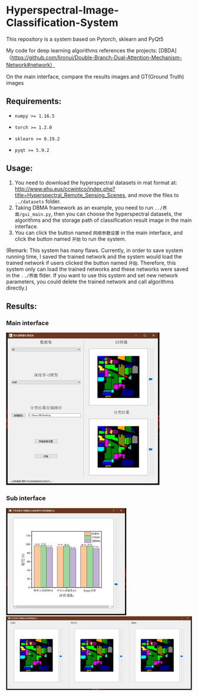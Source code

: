 # Hyperspectral-Image-Classification-System

This repository is a system based on Pytorch, sklearn and PyQt5 

My code for deep learning algorithms references the projects:
[DBDA]（https://github.com/lironui/Double-Branch-Dual-Attention-Mechanism-Network#network）  

On the main interface, compare the results images and GT(Ground Truth) images


## Requirements:
* `numpy >= 1.16.5`
- `torch >= 1.2.0`
* `sklearn >= 0.19.2` 
- `pyqt >= 5.9.2` 


## Usage:
1. You need to download the hyperspectral datasets in mat format at: http://www.ehu.eus/ccwintco/index.php?title=Hyperspectral_Remote_Sensing_Scenes, and move the files to `../datasets` folder.  
2. Taking DBMA framework as an example, you need to run `../界面/gui_main.py`, then you can choose the hyperspectral datasets, the algorithms and the storage path of classification result image in the main interface.  
3. You can click the button named `网络参数设置` in the main interface, and click the button named `开始` to run the system.   

(Remark: This system has many flaws. Currently, in order to save system running time, I saved the trained network and the system would load the trained network if users clicked the button named `开始`. Therefore, this system only can load the trained networks and these networks were saved in the `../界面` flder. If you want to use this system and set new network parameters, you could delete the trained network and call algorithms directly.)

## Results:
### Main interface
![image](https://github.com/hubowen7/hyperspectral-image-classification-system/blob/master/main_interface.png)

### Sub interface
![image](https://github.com/hubowen7/hyperspectral-image-classification-system/blob/master/interface_2.png)
![image](https://github.com/hubowen7/hyperspectral-image-classification-system/blob/master/interface_1.png)






